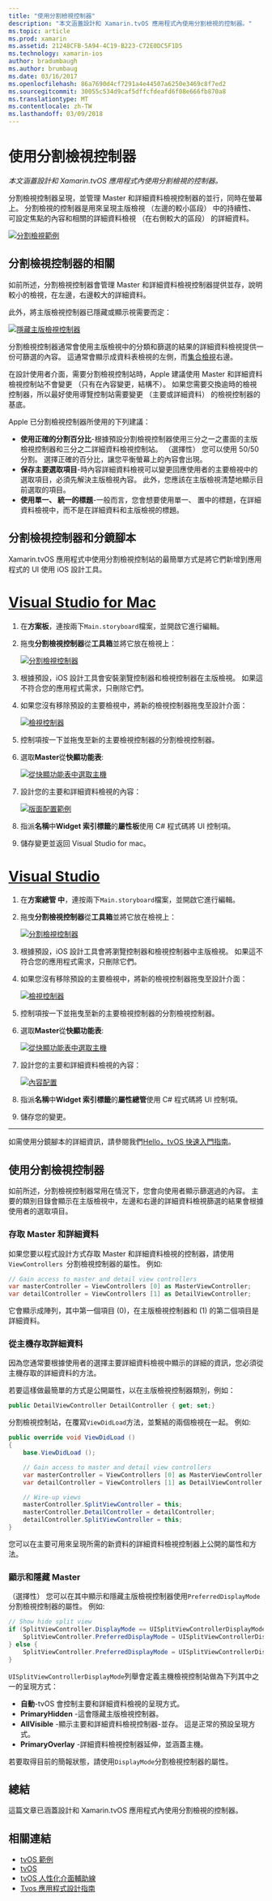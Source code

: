 ```yaml
---
title: "使用分割檢視控制器"
description: "本文涵蓋設計和 Xamarin.tvOS 應用程式內使用分割檢視的控制器。"
ms.topic: article
ms.prod: xamarin
ms.assetid: 21248CFB-5A94-4C19-B223-C72E0DC5F1D5
ms.technology: xamarin-ios
author: bradumbaugh
ms.author: brumbaug
ms.date: 03/16/2017
ms.openlocfilehash: 86a7690d4cf7291a4e44507a6250e3469c8f7ed2
ms.sourcegitcommit: 30055c534d9caf5dffcfdeafd6f08e666fb870a8
ms.translationtype: MT
ms.contentlocale: zh-TW
ms.lasthandoff: 03/09/2018
---
```

# <a name="working-with-split-view-controllers"></a>使用分割檢視控制器

_本文涵蓋設計和 Xamarin.tvOS 應用程式內使用分割檢視的控制器。_


分割檢視控制器呈現，並管理 Master 和詳細資料檢視控制器的並行，同時在螢幕上。 分割檢視的控制器是用來呈現主版檢視 （左邊的較小區段） 中的持續性、 可設定焦點的內容和相關的詳細資料檢視 （在右側較大的區段） 的詳細資料。

[![](split-views-images/intro01.png "分割檢視範例")](split-views-images/intro01.png#lightbox)

<a name="About-Split-View-Controllers" />

## <a name="about-split-view-controllers"></a>分割檢視控制器的相關

如前所述，分割檢視控制器會管理 Master 和詳細資料檢視控制器提供並存，說明較小的檢視，在左邊，右邊較大的詳細資料。 

此外，將主版檢視控制器已隱藏或顯示視需要而定： 

[![](split-views-images/intro02.png "隱藏主版檢視控制器")](split-views-images/intro02.png#lightbox)

分割檢視控制器通常會使用主版檢視中的分類和篩選的結果的詳細資料檢視提供一份可篩選的內容。 這通常會顯示成資料表檢視的左側，而[集合檢視](~/ios/tvos/user-interface/collection-views.md)右邊。

在設計使用者介面，需要分割檢視控制站時，Apple 建議使用 Master 和詳細資料檢視控制站不會變更 （只有在內容變更，結構不）。 如果您需要交換逾時的檢視控制器，所以最好使用導覽控制站需要變更 （主要或詳細資料） 的檢視控制器的基底。

Apple 已分割檢視控制器所使用的下列建議：

- **使用正確的分割百分比**-根據預設分割檢視控制器使用三分之一之畫面的主版檢視控制器和三分之二詳細資料檢視控制站。 （選擇性） 您可以使用 50/50 分割。 選擇正確的百分比，讓您平衡螢幕上的內容會出現。
- **保存主要選取項目**-時內容詳細資料檢視可以變更回應使用者的主要檢視中的選取項目，必須先解決主版檢視內容。 此外，您應該在主版檢視清楚地顯示目前選取的項目。
- **使用單一、 統一的標題**-一般而言，您會想要使用單一、 置中的標題，在詳細資料檢視中，而不是在詳細資料和主版檢視的標題。

<a name="Split-View-Controllers-and-Storyboards" />

## <a name="split-view-controllers-and-storyboards"></a>分割檢視控制器和分鏡腳本

Xamarin.tvOS 應用程式中使用分割檢視控制站的最簡單方式是將它們新增到應用程式的 UI 使用 iOS 設計工具。

# <a name="visual-studio-for-mactabvsmac"></a>[Visual Studio for Mac](#tab/vsmac)

1. 在**方案板**，連按兩下`Main.storyboard`檔案，並開啟它進行編輯。
1. 拖曳**分割檢視控制器**從**工具箱**並將它放在檢視上： 

    [![](split-views-images/activity01.png "分割檢視控制器")](split-views-images/activity01.png#lightbox)
1. 根據預設，iOS 設計工具會安裝瀏覽控制器和檢視控制器在主版檢視。 如果這不符合您的應用程式需求，只刪除它們。
1. 如果您沒有移除預設的主要檢視中，將新的檢視控制器拖曳至設計介面： 

    [![](split-views-images/activity02.png "檢視控制器")](split-views-images/activity02.png#lightbox)
1. 控制項按一下並拖曳至新的主要檢視控制器的分割檢視控制器。 
1. 選取**Master**從**快顯功能表**: 

    [![](split-views-images/activity03.png "從快顯功能表中選取主機")](split-views-images/activity03.png#lightbox)
1. 設計您的主要和詳細資料檢視的內容： 

    [![](split-views-images/activity04.png "版面配置範例")](split-views-images/activity04.png#lightbox)
1. 指派**名稱**中**Widget 索引標籤**的**屬性板**使用 C# 程式碼將 UI 控制項。
1. 儲存變更並返回 Visual Studio for mac。

# <a name="visual-studiotabvswin"></a>[Visual Studio](#tab/vswin)

1. 在**方案總管 中**，連按兩下`Main.storyboard`檔案，並開啟它進行編輯。
1. 拖曳**分割檢視控制器**從**工具箱**並將它放在檢視上： 

    [![](split-views-images/activity01-vs.png "分割檢視控制器")](split-views-images/activity01-vs.png#lightbox)
1. 根據預設，iOS 設計工具會將瀏覽控制器和檢視控制器中主版檢視。 如果這不符合您的應用程式需求，只刪除它們。
1. 如果您沒有移除預設的主要檢視中，將新的檢視控制器拖曳至設計介面： 

    [![](split-views-images/activity02-vs.png "檢視控制器")](split-views-images/activity02-vs.png#lightbox)
1. 控制項按一下並拖曳至新的主要檢視控制器的分割檢視控制器。 
1. 選取**Master**從**快顯功能表**: 

    [![](split-views-images/activity03-vs.png "從快顯功能表中選取主機")](split-views-images/activity03-vs.png#lightbox)
1. 設計您的主要和詳細資料檢視的內容： 

    [![](split-views-images/activity04.png "內容配置")](split-views-images/activity04.png#lightbox)
1. 指派**名稱**中**Widget 索引標籤**的**屬性總管**使用 C# 程式碼將 UI 控制項。
1. 儲存您的變更。
    
-----

如需使用分鏡腳本的詳細資訊，請參閱我們[Hello，tvOS 快速入門指南](~/ios/tvos/get-started/hello-tvos.md)。

<a name="Working-with-Split-View-Controllers" />

## <a name="working-with-split-view-controllers"></a>使用分割檢視控制器

如前所述，分割檢視控制器常用在情況下，您會向使用者顯示篩選過的內容。 主要的類別目錄會顯示在主版檢視中，左邊和右邊的詳細資料檢視篩選的結果會根據使用者的選取項目。

<a name="Accessing-Master-and-Detail" />

### <a name="accessing-master-and-detail"></a>存取 Master 和詳細資料

如果您要以程式設計方式存取 Master 和詳細資料檢視的控制器，請使用`ViewControllers `分割檢視控制器的屬性。 例如: 

```csharp
// Gain access to master and detail view controllers
var masterController = ViewControllers [0] as MasterViewController;
var detailController = ViewControllers [1] as DetailViewController;
```

它會顯示成陣列，其中第一個項目 (0)，在主版檢視控制器和 (1) 的第二個項目是詳細資料。

<a name="Accessing-Detail-from-Master" />

### <a name="accessing-detail-from-master"></a>從主機存取詳細資料

因為您通常要根據使用者的選擇主要詳細資料檢視中顯示的詳細的資訊，您必須從主機存取的詳細資料的方法。

若要這樣做最簡單的方式是公開屬性，以在主版檢視控制器類別，例如：

```csharp
public DetailViewController DetailController { get; set;}
```

分割檢視控制站，在覆寫`ViewDidLoad`方法，並繫結的兩個檢視在一起。 例如: 

```csharp
public override void ViewDidLoad ()
{
    base.ViewDidLoad ();

    // Gain access to master and detail view controllers
    var masterController = ViewControllers [0] as MasterViewController;
    var detailController = ViewControllers [1] as DetailViewController;

    // Wire-up views
    masterController.SplitViewController = this;
    masterController.DetailController = detailController;
    detailController.SplitViewController = this;
}
```

您可以在主要可用來呈現所需的新資料的詳細資料檢視控制器上公開的屬性和方法。

<a name="Showing-and-Hiding-Master" />

### <a name="showing-and-hiding-master"></a>顯示和隱藏 Master

（選擇性） 您可以在其中顯示和隱藏主版檢視控制器使用`PreferredDisplayMode`分割檢視控制器的屬性。 例如: 

```csharp
// Show hide split view
if (SplitViewController.DisplayMode == UISplitViewControllerDisplayMode.PrimaryHidden) {
    SplitViewController.PreferredDisplayMode = UISplitViewControllerDisplayMode.AllVisible;
} else {
    SplitViewController.PreferredDisplayMode = UISplitViewControllerDisplayMode.PrimaryHidden;
}
```

`UISplitViewControllerDisplayMode`列舉會定義主機檢視控制站做為下列其中之一的呈現方式：

- **自動**-tvOS 會控制主要和詳細資料檢視的呈現方式。
- **PrimaryHidden** -這會隱藏主版檢視控制器。
- **AllVisible** -顯示主要和詳細資料檢視控制器-並存。 這是正常的預設呈現方式。
- **PrimaryOverlay** -詳細資料檢視控制器延伸，並涵蓋主機。

若要取得目前的簡報狀態，請使用`DisplayMode`分割檢視控制器的屬性。

<a name="Summary" />

## <a name="summary"></a>總結

這篇文章已涵蓋設計和 Xamarin.tvOS 應用程式內使用分割檢視的控制器。



## <a name="related-links"></a>相關連結

- [tvOS 範例](https://developer.xamarin.com/samples/tvos/all/)
- [tvOS](https://developer.apple.com/tvos/)
- [tvOS 人性化介面輔助線](https://developer.apple.com/tvos/human-interface-guidelines/)
- [Tvos 應用程式設計指南](https://developer.apple.com/library/prerelease/tvos/documentation/General/Conceptual/AppleTV_PG/)
